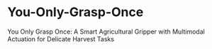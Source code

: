 # You-Only-Grasp-Once
You Only Grasp Once: A Smart Agricultural Gripper with Multimodal Actuation for Delicate Harvest Tasks
